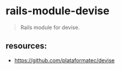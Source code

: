 # rails-module-devise
> Rails module for devise.


## resources:
+ https://github.com/plataformatec/devise